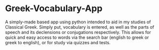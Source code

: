 # Greek-Vocabulary-App
A simply-made based app using python intended to aid in my studies of Classical Greek. Simply put, vocabulary is entered, as well as the parts of speech and its declensions or conjugations respectively. This allows for quick and easy access to words via the search bar (english to greek or greek to english), or for study via quizzes and tests. 

